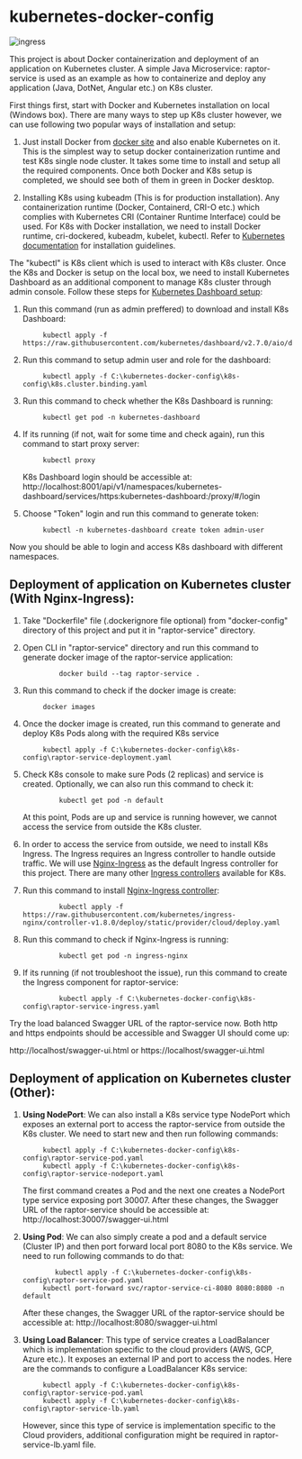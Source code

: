 # kubernetes-docker-config

![ingress](https://github.com/irfan-nagoo/kubernetes-docker-config/assets/96521607/b723ada4-0139-49d7-b223-02153d6d77b0)


This project is about Docker containerization and deployment of an application on Kubernetes cluster. A simple Java Microservice: raptor-service is used as an example as how to containerize and deploy any application (Java, DotNet, Angular etc.) on K8s cluster.


First things first, start with Docker and Kubernetes installation on local (Windows box). There are many ways to step up K8s cluster however, we can use following two popular ways of installation and setup:

1. Just install Docker from [docker site](https://docs.docker.com/desktop/install/windows-install/) and also enable Kubernetes on it. This is the simplest way to setup docker containerization runtime and test K8s single node cluster. It takes some time to install and setup all the required components. Once both Docker and K8s setup is completed, we should see both of them in green in Docker desktop.

2. Installing K8s using kubeadm (This is for production installation). Any containerization runtime (Docker, Containerd, CRI-O etc.) which complies with Kubernetes CRI (Container Runtime Interface) could be used. For K8s with Docker installation, we need to install Docker runtime, cri-dockered, kubeadm, kubelet, kubectl. Refer to [Kubernetes documentation](https://kubernetes.io/docs/setup/production-environment/tools/kubeadm/install-kubeadm/) for installation guidelines.

The "kubectl" is K8s client which is used to interact with K8s cluster. Once the K8s and Docker is setup on the local box, we need to install Kubernetes Dashboard as an additional component to manage K8s cluster through admin console. Follow these steps for [Kubernetes Dashboard setup](https://kubernetes.io/docs/tasks/access-application-cluster/web-ui-dashboard/):

1. Run this command (run as admin preffered) to download and install K8s Dashboard:
		
			kubectl apply -f https://raw.githubusercontent.com/kubernetes/dashboard/v2.7.0/aio/deploy/recommended.yaml
					
2. Run this command to setup admin user and role for the dashboard:
		
			kubectl apply -f C:\kubernetes-docker-config\k8s-config\k8s.cluster.binding.yaml
					
3. Run this command to check whether the K8s Dashboard is running:
					
			kubectl get pod -n kubernetes-dashboard
					
4. If its running (if not, wait for some time and check again), run this command to start proxy server:
		
			kubectl proxy
					
	K8s Dashboard login should be accessible at: http://localhost:8001/api/v1/namespaces/kubernetes-dashboard/services/https:kubernetes-dashboard:/proxy/#/login

5. Choose "Token" login and run this command to generate token:

			kubectl -n kubernetes-dashboard create token admin-user
					

Now you should be able to login and access K8s dashboard with different namespaces.
				
	
	
## Deployment of application on Kubernetes cluster (With Nginx-Ingress):

1. Take "Dockerfile" file (.dockerignore file optional) from "docker-config" directory of this project and put it in "raptor-service" directory.

2. Open CLI in "raptor-service" directory and run this command to generate docker image of the raptor-service application:
				
            	docker build --tag raptor-service .
					
3. Run this command to check if the docker image is create:

			docker images

4. Once the docker image is created,  run this command to generate and deploy K8s Pods along with the required K8s service

			kubectl apply -f C:\kubernetes-docker-config\k8s-config\raptor-service-deployment.yaml

5. Check K8s console to make sure Pods (2 replicas) and service is created. Optionally, we can also run this command to check it:

		    	kubectl get pod -n default
					
    At this point, Pods are up and service is running however, we cannot access the service from outside the K8s cluster.
					
6. In order to access the service from outside, we need to install K8s Ingress. The Ingress requires an Ingress controller to handle outside traffic. We will use [Nginx-Ingress](https://docs.nginx.com/nginx-ingress-controller/intro/overview/) as the default Ingress controller for this project. There are many other [Ingress controllers](https://kubernetes.io/docs/concepts/services-networking/ingress-controllers/) available for K8s.
		
7. Run this command to install [Nginx-Ingress controller](https://kubernetes.github.io/ingress-nginx/deploy/):
		
		    	kubectl apply -f https://raw.githubusercontent.com/kubernetes/ingress-nginx/controller-v1.8.0/deploy/static/provider/cloud/deploy.yaml
			
8. Run this command to check if Nginx-Ingress is running:

		    	kubectl get pod -n ingress-nginx
		
9. If its running (if not troubleshoot the issue), run this command to create the Ingress component for raptor-service:

		    	kubectl apply -f C:\kubernetes-docker-config\k8s-config\raptor-service-ingress.yaml
					

Try the load balanced Swagger URL of the raptor-service now. Both http and https endpoints should be accessible and Swagger UI should come up:

http://localhost/swagger-ui.html  or https://localhost/swagger-ui.html
		
		
## Deployment of application on Kubernetes cluster (Other):


1. **Using NodePort**: We can also install a K8s service type NodePort which exposes an external port to access the raptor-service from outside the K8s cluster. We need to start new and then run following commands:

			kubectl apply -f C:\kubernetes-docker-config\k8s-config\raptor-service-pod.yaml
			kubectl apply -f C:\kubernetes-docker-config\k8s-config\raptor-service-nodeport.yaml
			
   The first command creates a Pod and the next one creates a NodePort type service exposing port 30007. After these changes, the Swagger URL of the raptor-service should be accessible at: http://localhost:30007/swagger-ui.html
   
2. **Using Pod**: We can also simply create a pod and a default service (Cluster IP) and then port forward local port 8080 to the K8s service. We need to run following commands to do that:

		       kubectl apply -f C:\kubernetes-docker-config\k8s-config\raptor-service-pod.yaml
			kubectl port-forward svc/raptor-service-ci-8080 8080:8080 -n default

   After these changes, the Swagger URL of the raptor-service should be accessible at: http://localhost:8080/swagger-ui.html

3. **Using Load Balancer**: This type of service creates a LoadBalancer which is implementation specific to the cloud providers (AWS, GCP, Azure etc.). It exposes an external IP and port to access the nodes. Here are the commands to configure a LoadBalancer K8s service:

			kubectl apply -f C:\kubernetes-docker-config\k8s-config\raptor-service-pod.yaml
			kubectl apply -f C:\kubernetes-docker-config\k8s-config\raptor-service-lb.yaml
			
    However, since this type of service is implementation specific to the Cloud providers, additional configuration might be required in raptor-service-lb.yaml file. 
    
    
   
